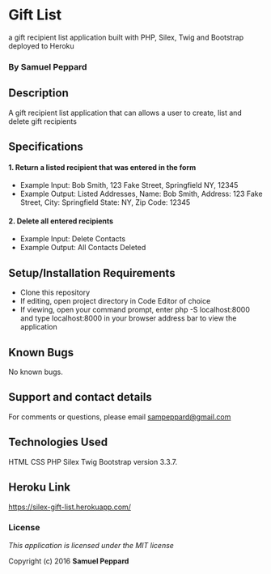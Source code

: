 # Gift List

a gift recipient list application built with PHP, Silex, Twig and Bootstrap deployed to Heroku

### By **Samuel Peppard**

## Description

A gift recipient list application that can allows a user to create, list and delete gift recipients

## Specifications

#### 1. Return a listed recipient that was entered in the form

* Example Input: Bob Smith, 123 Fake Street, Springfield NY, 12345
* Example Output: Listed Addresses, Name: Bob Smith, Address: 123 Fake Street, City: Springfield  State: NY, Zip Code: 12345

#### 2. Delete all entered recipients

* Example Input: Delete Contacts
* Example Output: All Contacts Deleted

## Setup/Installation Requirements

* Clone this repository
* If editing, open project directory in Code Editor of choice
* If viewing, open your command prompt, enter php -S localhost:8000 and type localhost:8000 in your browser address bar to view the application

## Known Bugs

No known bugs.

## Support and contact details

For comments or questions, please email sampeppard@gmail.com

## Technologies Used

HTML
CSS
PHP
Silex
Twig
Bootstrap version 3.3.7.

## Heroku Link

https://silex-gift-list.herokuapp.com/

### License

*This application is licensed under the MIT license*

Copyright (c) 2016 **Samuel Peppard**
